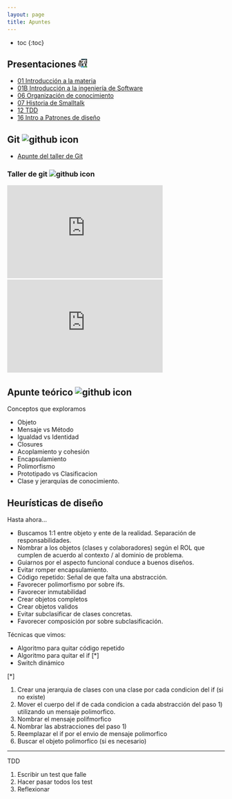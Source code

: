 ```yaml
---
layout: page
title: Apuntes
---
```


* toc
{:toc}

## Presentaciones <img alt="github icon" width="20px" src="./assets/icons/presentacion.svg" />

- [01 Introducción a la materia](https://docs.google.com/presentation/d/1srLq5Cm9e9FiFUZommX4_70tSROogv-9KFlIhRHIGyA/edit?usp=sharing)
- [01B Introducción a la ingeniería de Software](https://docs.google.com/presentation/d/1ErPs_ZQg6m3KZrOn-voLt-JikSx5le90QM8m9spPKCE/edit?usp=sharing)
- [06 Organización de conocimiento](https://docs.google.com/presentation/d/1gaAlimn_3CL7OKDg3qr0bj0jeXAr2_x6F1By26rlcxg/edit?usp=sharing)
- [07 Historia de Smalltalk](https://docs.google.com/presentation/d/1FRYjfV0M_NbK39uNgbTs9xMj910o0wJ5a9LjxT02a3E/edit?usp=sharing)
- [12 TDD](https://docs.google.com/presentation/d/1AWzAIAxxvB7IElcBowbZHMBHWu5Qn_jWmdpyIQsQUIk/edit?usp=sharing)
- [16 Intro a Patrones de diseño](https://docs.google.com/presentation/d/1d2e_lJOw993-fN5C1yHvAv356jCnCOarocBFyQcB9-A/edit?usp=sharing)

## Git <img alt="github icon" width="20px" src="https://icongr.am/devicon/git-plain.svg?size=148&color=currentColor" />

- [Apunte del taller de Git](https://docs.google.com/document/d/1VwJUVTMz1psGqdaNR2NJWo8mtPoK2FvDB1cP9xQObcQ/edit?usp=sharing)

### Taller de git <img alt="github icon" width="22px" src="https://icongr.am/clarity/film-strip.svg?size=148&color=currentColor" />

<iframe width="360" height="215" src="https://www.youtube.com/embed/L0RHt3P6S94" title="Taller de git - 20202c" frameborder="0" allow="accelerometer; autoplay; clipboard-write; encrypted-media; gyroscope; picture-in-picture" allowfullscreen></iframe>

<iframe width="360" height="215" src="https://www.youtube.com/embed/OgXfPAw2WoU" title="Taller de git" frameborder="0" allow="accelerometer; autoplay; clipboard-write; encrypted-media; gyroscope; picture-in-picture" allowfullscreen></iframe>

## Apunte teórico <img alt="github icon" width="20px" src="https://icongr.am/clarity/library.svg?size=128&color=currentColor" />

Conceptos que exploramos
- Objeto
- Mensaje vs Método
- Igualdad vs Identidad
- Closures
- Acoplamiento y cohesión
- Encapsulamiento
- Polimorfismo
- Prototipado vs Clasificacion
- Clase y jerarquías de conocimiento.

Heurísticas de diseño
-------------

Hasta ahora…

- Buscamos 1:1 entre objeto y ente de la realidad. Separación de responsabilidades.
- Nombrar a los objetos (clases y colaboradores) según el ROL que cumplen de acuerdo al contexto / al dominio de problema.
- Guiarnos por el aspecto funcional conduce a buenos diseños.
- Evitar romper encapsulamiento.
- Código repetido: Señal de que falta una abstracción.
- Favorecer polimorfismo por sobre ifs.
- Favorecer inmutabilidad
- Crear objetos completos
- Crear objetos validos
- Evitar subclasificar de clases concretas.
- Favorecer composición por sobre subclasificación.

Técnicas que vimos:
- Algoritmo para quitar código repetido
- Algoritmo para quitar el if [*]
- Switch dinámico

[*]

1. Crear una jerarquia de clases con una clase por cada condicion del if (si no existe)
2. Mover el cuerpo del if de cada condicion a cada abstracción del paso 1) utilizando un mensaje polimorfico.
3. Nombrar el mensaje polifmorfico
4. Nombrar las abstracciones del paso 1)
5. Reemplazar el if por el envio de mensaje polimorfico
6. Buscar el objeto polimorfico (si es necesario)

---
TDD

1. Escribir un test que falle
2. Hacer pasar todos los test
3. Reflexionar
